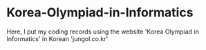# Korea-Olympiad-in-Informatics
Here, I put my coding records using the website 'Korea Olympiad in Informatics' in Korean 'jungol.co.kr'
